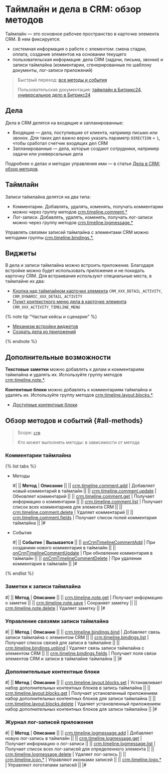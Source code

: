 # Таймлайн и дела в CRM: обзор методов

Таймлайн — это основное рабочее пространство в карточке элемента CRM. В нем фиксируется:

* системная информация о работе с элементом: смена стадии,  оплата, создание элементов на основании текущего
* пользовательская информация: дела CRM (задачи, письма, звонки) и записи таймлайна (комментарии, сгенерированные по шаблону документы, лог-записи приложений)

> Быстрый переход: [все методы и события](#all-methods) 
> 
> Пользовательская документация: [таймлайн в Битрикс24](https://helpdesk.bitrix24.ru/open/16749348/), [универсальное дело в Битрикс24](https://helpdesk.bitrix24.ru/open/21064046/)

## Дела

Дела в CRM делятся на входящие и запланированные:

* Входящие — дела, поступившие от клиента, например письмо или звонок. Для таких дел важно верно указать параметр `DIRECTION` = `1`, чтобы сработал счетчик входящих дел CRM
* Запланированные — дела, которые создают сотрудники, например задачи или универсальные дела
  
Подробнее о делах и методах управления ими — в статье [Дела в CRM: обзор методов](./activities/index.md).

## Таймлайн

Записи таймлайна делятся на два типа: 

* Комментарии. Добавлять, удалять, изменять, получать комментарии можно через группу методов [crm.timeline.comment.*](./comments/index.md)
* Лог-записи. Добавлять, удалять, изменять, получать лог-записи можно через группу методов [crm.timeline.logmessage.*](./logmessage/index.md)
  
Управлять связями записей таймлайна с элементами CRM можно методами группы [crm.timeline.bindings.*.](./bindings/index.md) 

## Виджеты

В дела и записи таймлайна можно встроить приложение. Благодаря встройке можно будет использовать приложение и не покидать карточку CRM. Для встраивания используют специальные места, в таймлайне их два:

* [Кнопка над таймлайном карточки элемента](../../widgets/crm/detail-activity.md) `CRM_XXX_DETAIL_ACTIVITY`, `CRM_DYNAMIC_XXX_DETAIL_ACTIVITY`
* [Пункт контекстного меню дела в карточке элемента](../../widgets/crm/activity-timeline-menu.md) `CRM_XXX_ACTIVITY_TIMELINE_MENU`

{% note tip "Частые кейсы и сценарии" %}

- [Механизм встройки виджетов](../../widgets/index.md)
- [Создать дела из приложений](./activities/app-embedding/activity-app.md)

{% endnote %}

## Дополнительные возможности 

**Текстовые заметки** можно добавлять к делам и комментариям таймлайна и  удалять их. Используйте группу методов [crm.timeline.note.*](./note/index.md).

**Контентные блоки** можно добавлять к комментариям таймлайна и удалять их. Используйте группу методов [crm.timeline.layout.blocks.*](./layout-blocks/index.md). 

* [Доступные контентные блоки](./activities/structure/body.md#contentblockdto)


## Обзор методов и событий {#all-methods}

> Scope: [`crm`](../../scopes/permissions.md)
>
> Кто может выполнять методы: в зависимости от метода

### Комментарии таймлайна

{% list tabs %}

- Методы

    #|
    || **Метод** | **Описание** ||
    || [crm.timeline.comment.add](./comments/crm-timeline-comment-add.md)   | Добавляет новый комментарий в таймлайн ||
    || [crm.timeline.comment.update](./comments/crm-timeline-comment-update.md)  |  Обновляет комментарий ||
    || [crm.timeline.comment.get](./comments/crm-timeline-comment-get.md)   |  Получает информацию о комментарии ||
    || [crm.timeline.comment.list](./comments/crm-timeline-comment-list.md) |  Получает список всех комментариев для элемента CRM ||
    || [crm.timeline.comment.delete](./comments/crm-timeline-comment-delete.md)  |  Удаляет комментарий ||
    || [crm.timeline.comment.fields](./comments/crm-timeline-comment-fields.md)  | Получает список полей комментария таймлайна ||
    |#

- События

    #|
    || **Событие** | **Вызывается** ||
    || [onCrmTimelineCommentAdd](./comments/events/on-Crm-Timeline-Comment-Add.md) | При созданиии нового комментария в таймлайн ||
    || [onCrmTimelineCommentUpdate](./comments/events/on-Crm-Timeline-Comment-Update.md) | При обновление комментария в таймлайн  ||
    || [onCrmTimelineCommentDelete](./comments/events/on-Crm-Timeline-Comment-Delete.md) | При удалении комментария в таймлайн  ||
    |#

{% endlist %}

### Заметки к записи таймлайна

#|
|| **Метод** | **Описание** ||
|| [crm.timeline.note.get](./note/crm-timeline-note-get.md) | Получает информацию о заметке ||
|| [crm.timeline.note.save](./note/crm-timeline-note-save.md) | Сохраняет заметку ||
|| [crm.timeline.note.delete](./note/crm-timeline-note-delete.md) | Удаляет заметку ||
|#


### Управление связями записи таймлайна

#|
|| **Метод** | **Описание** ||
|| [crm.timeline.bindings.bind](./bindings/crm-timeline-bindings-bind.md) | Добавляет связь записи таймлайна с элементом CRM ||
|| [crm.timeline.bindings.list](./bindings/crm-timeline-bindings-list.md) | Получает список связей для записи в таймлайне ||
|| [crm.timeline.bindings.unbind](./bindings/crm-timeline-bindings-unbind.md) | Удаляет связь записи таймлайна с элементом CRM ||
|| [crm.timeline.bindings.fields](./bindings/crm-timeline-bindings-fields.md) | Получает поля связи элементов CRM и записи в таймлайне таймлайна ||
|#

### Дополнительные контентные блоки

#|
|| **Метод** | **Описание** ||
|| [crm.timeline.layout.blocks.set](./layout-blocks/crm-timeline-layout-blocks-set.md) | Устанавливает набор дополнительных контентных блоков в запись таймлайна ||
|| [crm.timeline.layout.blocks.get](./layout-blocks/crm-timeline-layout-blocks-get.md) | Получает установленный приложением набор дополнительных контентных блоков для записи таймлайна ||
|| [crm.timeline.layout.blocks.delete](./layout-blocks/crm-timeline-layout-blocks-delete.md) | Удаляет установленный приложением набор дополнительных контентных блоков для записи таймлайна ||
|#

### Журнал лог-записей приложения

#|
|| **Метод** | **Описание** ||
|| [crm.timeline.logmessage.add](./logmessage/crm-timeline-logmessage-add.md) | Добавляет новую лог-запись в таймлайн ||
|| [crm.timeline.logmessage.get](./logmessage/crm-timeline-logmessage-get.md) | Получает информацию о лог-записи ||
|| [crm.timeline.logmessage.list](./logmessage/crm-timeline-logmessage-list.md) | Получает список всех лог-записей для определенного элемента ||
|| [crm.timeline.logmessage.delete](./logmessage/crm-timeline-logmessage-delete.md) | Удаляет лог-запись ||
|| [crm.timeline.icon.*](./logmessage/icons/index.md) | Управляют иконками записей ||
|| [crm.timeline.logo.*](./logmessage/logo/index.md) | Управляют логотипами записей ||
|#
